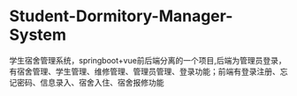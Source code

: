 # Student-Dormitory-Manager-System
学生宿舍管理系统，springboot+vue前后端分离的一个项目,后端为管理员登录，有宿舍管理、学生管理、维修管理、管理员管理、登录功能；前端有登录注册、忘记密码、信息录入、宿舍入住、宿舍报修功能










































